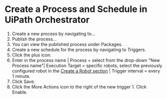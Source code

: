 [title]: # (Create a Process and Schedule in UiPath Orchestrator)
[tags]: # (configuration)
[priority]: # (207)
# Create a Process and Schedule in UiPath Orchestrator

1. Create a new process by navigating to...
1. Publish the process...
1. You can view the published process under Packages.
1. Create a new schedule for the process by navigating to Triggers.
1. Click the plus icon.
1. Enter in the process name | Process = select from the drop-down "New Process name"| Execution Target = specific robots, select the previously configured robot in the [Create a Robot section]() | Trigger interval = every 1 minute.
1. Click Save.
1. Click the More Actions icon to the right of the new trigger 1. Click Enable. 